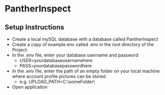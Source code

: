 # PantherInspect

## Setup Instructions
* Create a local mySQL database with a database called PantherInspect
* Create a copy of example.env called .env in the root directory of the Project.
* In the .env file, enter your database username and password
    * USER=yourdatabaseusernamehere
    * PASS=yourdatabasepasswordhere
* In the .env file, enter the path of an empty folder on your local machine where account profile pictures can be stored.
    * e.g. UPLOAD_PATH=C:\someFolder\
* Open application

